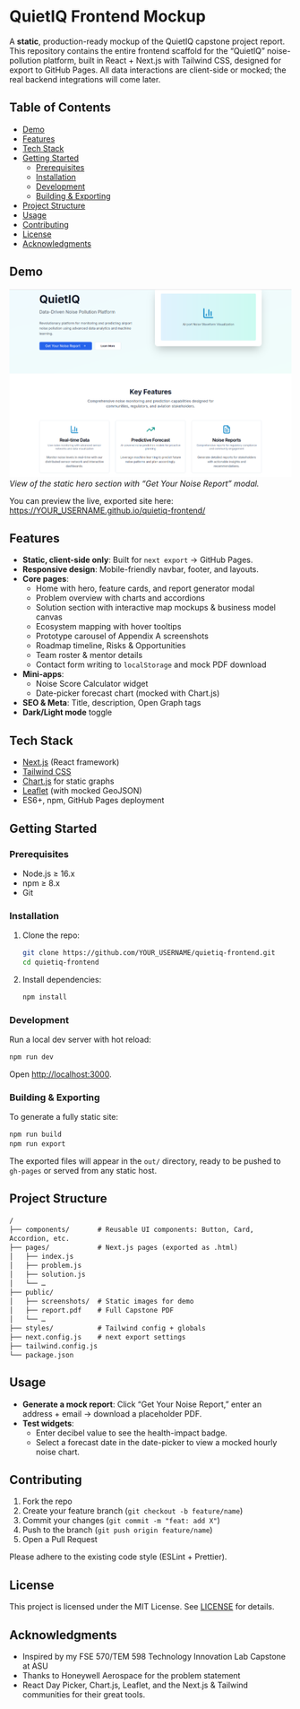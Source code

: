 # QuietIQ Frontend Mockup

A **static**, production-ready mockup of the QuietIQ capstone project report. This repository contains the entire frontend scaffold for the “QuietIQ” noise-pollution platform, built in React + Next.js with Tailwind CSS, designed for export to GitHub Pages. All data interactions are client-side or mocked; the real backend integrations will come later.

## Table of Contents

- [Demo](#demo)  
- [Features](#features)  
- [Tech Stack](#tech-stack)  
- [Getting Started](#getting-started)  
  - [Prerequisites](#prerequisites)  
  - [Installation](#installation)  
  - [Development](#development)  
  - [Building & Exporting](#building--exporting)  
- [Project Structure](#project-structure)  
- [Usage](#usage)  
- [Contributing](#contributing)  
- [License](#license)  
- [Acknowledgments](#acknowledgments)

## Demo

![Home Page Screenshot](./public/screenshots/home.png)  
_View of the static hero section with “Get Your Noise Report” modal._

You can preview the live, exported site here:  
https://YOUR_USERNAME.github.io/quietiq-frontend/

## Features

- **Static, client-side only**: Built for `next export` → GitHub Pages.  
- **Responsive design**: Mobile-friendly navbar, footer, and layouts.  
- **Core pages**:  
  - Home with hero, feature cards, and report generator modal  
  - Problem overview with charts and accordions  
  - Solution section with interactive map mockups & business model canvas  
  - Ecosystem mapping with hover tooltips  
  - Prototype carousel of Appendix A screenshots  
  - Roadmap timeline, Risks & Opportunities  
  - Team roster & mentor details  
  - Contact form writing to `localStorage` and mock PDF download  
- **Mini-apps**:  
  - Noise Score Calculator widget  
  - Date-picker forecast chart (mocked with Chart.js)  
- **SEO & Meta**: Title, description, Open Graph tags  
- **Dark/Light mode** toggle  

## Tech Stack

- [Next.js](https://nextjs.org/) (React framework)  
- [Tailwind CSS](https://tailwindcss.com/)  
- [Chart.js](https://www.chartjs.org/) for static graphs  
- [Leaflet](https://leafletjs.com/) (with mocked GeoJSON)  
- ES6+, npm, GitHub Pages deployment  

## Getting Started

### Prerequisites

- Node.js ≥ 16.x  
- npm ≥ 8.x  
- Git  

### Installation

1. Clone the repo:  
   ```bash
   git clone https://github.com/YOUR_USERNAME/quietiq-frontend.git
   cd quietiq-frontend
   ```
2. Install dependencies:  
   ```bash
   npm install
   ```

### Development

Run a local dev server with hot reload:

```bash
npm run dev
```

Open [http://localhost:3000](http://localhost:3000).

### Building & Exporting

To generate a fully static site:

```bash
npm run build
npm run export
```

The exported files will appear in the `out/` directory, ready to be pushed to `gh-pages` or served from any static host.

## Project Structure

```
/
├── components/       # Reusable UI components: Button, Card, Accordion, etc.
├── pages/            # Next.js pages (exported as .html)
│   ├── index.js
│   ├── problem.js
│   ├── solution.js
│   └── …
├── public/
│   ├── screenshots/  # Static images for demo
│   ├── report.pdf    # Full Capstone PDF
│   └── …
├── styles/           # Tailwind config + globals
├── next.config.js    # next export settings
├── tailwind.config.js
└── package.json
```

## Usage

- **Generate a mock report**: Click “Get Your Noise Report,” enter an address + email → download a placeholder PDF.  
- **Test widgets**:  
  - Enter decibel value to see the health-impact badge.  
  - Select a forecast date in the date-picker to view a mocked hourly noise chart.

## Contributing

1. Fork the repo  
2. Create your feature branch (`git checkout -b feature/name`)  
3. Commit your changes (`git commit -m "feat: add X"`)  
4. Push to the branch (`git push origin feature/name`)  
5. Open a Pull Request

Please adhere to the existing code style (ESLint + Prettier).

## License

This project is licensed under the MIT License. See [LICENSE](LICENSE) for details.

## Acknowledgments

- Inspired by my FSE 570/TEM 598 Technology Innovation Lab Capstone at ASU  
- Thanks to Honeywell Aerospace for the problem statement  
- React Day Picker, Chart.js, Leaflet, and the Next.js & Tailwind communities for their great tools.
